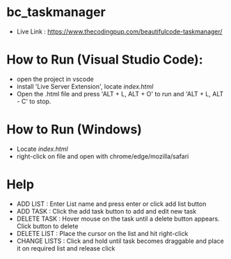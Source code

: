 # bc_taskmanager

- Live Link : https://www.thecodingpup.com/beautifulcode-taskmanager/

# How to Run (Visual Studio Code):

- open the project in vscode
- install 'Live Server Extension', locate *index.html*
- Open the .html file and press 'ALT + L, ALT + O' to run and 'ALT + L, ALT - C' to stop.

# How to Run (Windows)

- Locate *index.html*
- right-click on file and open with chrome/edge/mozilla/safari

# Help

- ADD LIST : Enter List name and press enter or click add  list button
- ADD TASK : Click the add task button to add and edit new task
- DELETE TASK : Hover mouse on the task until a delete button appears. Click button to delete
- DELETE LIST : Place the cursor on the list and hit right-click
- CHANGE LISTS : Click and hold until task becomes draggable and place it on required list and release click
